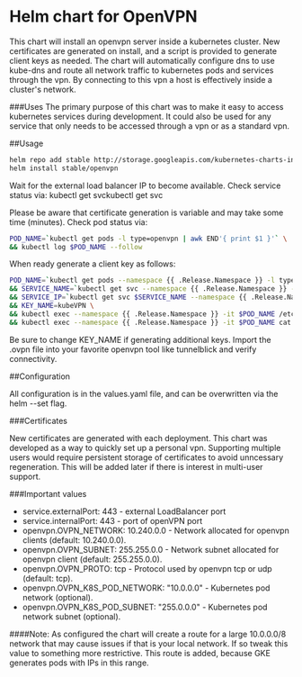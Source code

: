 # Helm chart for OpenVPN
This chart will install an openvpn server inside a kubernetes cluster.  New certificates are generated on install, and a script is provided to generate client keys as needed.  The chart will automatically configure dns to use kube-dns and route all network traffic to kubernetes pods and services through the vpn.  By connecting to this vpn a host is effectively inside a cluster's network.

###Uses
The primary purpose of this chart was to make it easy to access kubernetes services during development.  It could also be used for any service that only needs to be accessed through a vpn or as a standard vpn.

##Usage

```bash
helm repo add stable http://storage.googleapis.com/kubernetes-charts-incubator
helm install stable/openvpn
```

Wait for the external load balancer IP to become available.  Check service status via: kubectl get svckubectl get svc
 
Please be aware that certificate generation is variable and may take some time (minutes).
Check pod status via:

```bash
POD_NAME=`kubectl get pods -l type=openvpn | awk END'{ print $1 }'` \
&& kubectl log $POD_NAME --follow
```

When ready generate a client key as follows:

```bash
POD_NAME=`kubectl get pods --namespace {{ .Release.Namespace }} -l type=openvpn | awk END'{ print $1 }'` \
&& SERVICE_NAME=`kubectl get svc --namespace {{ .Release.Namespace }} -l type=openvpn | awk END'{ print $1 }'` \
&& SERVICE_IP=`kubectl get svc $SERVICE_NAME --namespace {{ .Release.Namespace }} -o jsonpath='{.status.loadBalancer.ingress[0].ip}'` \
&& KEY_NAME=kubeVPN \
&& kubectl exec --namespace {{ .Release.Namespace }} -it $POD_NAME /etc/openvpn/setup/newClientCert.sh $KEY_NAME $SERVICE_IP \
&& kubectl exec --namespace {{ .Release.Namespace }} -it $POD_NAME cat /usr/share/easy-rsa/pki/$KEY_NAME.ovpn > $KEY_NAME.ovpn
```

Be sure to change KEY_NAME if generating additional keys.  Import the .ovpn file into your favorite openvpn tool like tunnelblick and verify connectivity.

##Configuration

All configuration is in the values.yaml file, and can be overwritten via the helm --set flag.

###Certificates

New certificates are generated with each deployment.  This chart was developed as a way to quickly set up a personal vpn.  Supporting multiple users would require persistent storage of certificates to avoid unncessary regeneration.  This will be added later if there is interest in multi-user support.

###Important values
* service.externalPort: 443 - external LoadBalancer port
* service.internalPort: 443 - port of openVPN port
* openvpn.OVPN_NETWORK: 10.240.0.0 - Network allocated for openvpn clients (default: 10.240.0.0).
* openvpn.OVPN_SUBNET:  255.255.0.0 - Network subnet allocated for openvpn client (default: 255.255.0.0).
* openvpn.OVPN_PROTO: tcp - Protocol used by openvpn tcp or udp (default: tcp).
* openvpn.OVPN_K8S_POD_NETWORK: "10.0.0.0" - Kubernetes pod network (optional).
* openvpn.OVPN_K8S_POD_SUBNET: "255.0.0.0" - Kubernetes pod network subnet (optional).

####Note: As configured the chart will create a route for a large 10.0.0.0/8 network that may cause issues if that is your local network.  If so tweak this value to something more restrictive.  This route is added, because GKE generates pods with IPs in this range.
